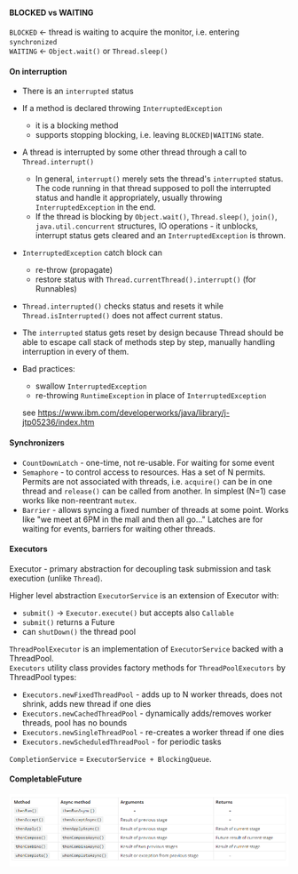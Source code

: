 #### BLOCKED vs WAITING
`BLOCKED` <- thread is waiting to acquire the monitor, i.e. entering `synchronized`\
`WAITING` <- `Object.wait()` or `Thread.sleep()`

#### On interruption
- There is an `interrupted` status
- If a method is declared throwing `InterruptedException`
  - it is a blocking method 
  - supports stopping blocking, i.e. leaving `BLOCKED|WAITING` state.
- A thread is interrupted by some other thread through a call to `Thread.interrupt()`
  - In general, `interrupt()` merely sets the thread's `interrupted` status. The code running in that thread supposed to poll the interrupted status and handle it appropriately, usually throwing `InterruptedException` in the end.
  - If the thread is blocking by `Object.wait()`, `Thread.sleep()`, `join()`, `java.util.concurrent` structures, IO operations - it unblocks, interrupt status gets cleared and an `InterruptedException` is thrown.
- `InterruptedException` catch block can
  - re-throw (propagate)
  - restore status with `Thread.currentThread().interrupt()` (for Runnables)
- `Thread.interrupted()` checks status and resets it while `Thread.isInterrupted()` does not affect current status.
- The `interrupted` status gets reset by design because Thread should be able to escape call stack of methods step by step, manually handling interruption in every of them.
- Bad practices:
  - swallow `InterruptedException`
  - re-throwing `RuntimeException` in place of `InterruptedException`

  see https://www.ibm.com/developerworks/java/library/j-jtp05236/index.htm


#### Synchronizers

- `CountDownLatch` - one-time, not re-usable. For waiting for some event
- `Semaphore` - to control access to resources. Has a set of N permits. Permits are not associated with threads, i.e. `acquire()` can be in one thread and `release()` can be called from another. In simplest (N=1) case works like non-reentrant `mutex`.
- `Barrier` - allows syncing a fixed number of threads at some point. Works like "we meet at 6PM in the mall and then all go..." Latches are for waiting for events, barriers for waiting other threads.

#### Executors
Executor - primary abstraction for decoupling task submission and task execution (unlike `Thread`).

Higher level abstraction `ExecutorService` is an extension of Executor with: 
- `submit()` -> `Executor.execute()` but accepts also `Callable`
- `submit()` returns a Future
- can `shutDown()` the thread pool

`ThreadPoolExecutor` is an implementation of `ExecutorService` backed with a ThreadPool.\
`Executors` utility class provides factory methods for `ThreadPoolExecutors` by ThreadPool types:
- `Executors.newFixedThreadPool` - adds up to N worker threads, does not shrink, adds new thread if one dies
- `Executors.newCachedThreadPool` - dynamically adds/removes worker threads, pool has no bounds
- `Executors.newSingleThreadPool` - re-creates a worker thread if one dies
- `Executors.newScheduledThreadPool` - for periodic tasks

`CompletionService` = `ExecutorService + BlockingQueue`.


#### CompletableFuture

![CompletableFuture_methods](Concurrency/completableFuture.png)
